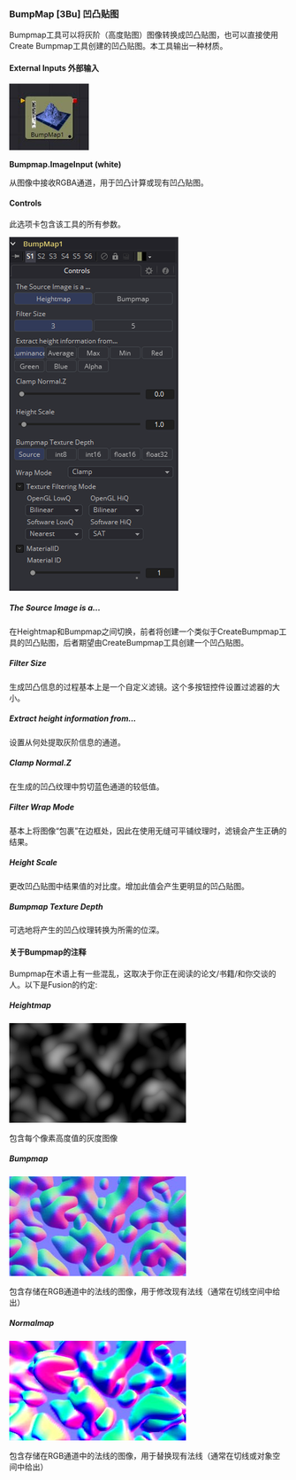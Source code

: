### BumpMap [3Bu] 凹凸贴图

Bumpmap工具可以将灰阶（高度贴图）图像转换成凹凸贴图，也可以直接使用Create Bumpmap工具创建的凹凸贴图。本工具输出一种材质。

#### External Inputs 外部输入

 ![3Bu_tile](images/3Bu_tile.jpg)

**Bumpmap.ImageInput (white)**

从图像中接收RGBA通道，用于凹凸计算或现有凹凸贴图。

#### Controls

此选项卡包含该工具的所有参数。

![3Bu_Controls](images/3Bu_Controls.png)

##### The Source Image is a...

在Heightmap和Bumpmap之间切换，前者将创建一个类似于CreateBumpmap工具的凹凸贴图，后者期望由CreateBumpmap工具创建一个凹凸贴图。

##### Filter Size

生成凹凸信息的过程基本上是一个自定义滤镜。这个多按钮控件设置过滤器的大小。

##### Extract height information from...

设置从何处提取灰阶信息的通道。

##### Clamp Normal.Z

在生成的凹凸纹理中剪切蓝色通道的较低值。

##### Filter Wrap Mode

基本上将图像“包裹”在边框处，因此在使用无缝可平铺纹理时，滤镜会产生正确的结果。

##### Height Scale

更改凹凸贴图中结果值的对比度。增加此值会产生更明显的凹凸贴图。

##### Bumpmap Texture Depth

可选地将产生的凹凸纹理转换为所需的位深。

#### 关于Bumpmap的注释

Bumpmap在术语上有一些混乱，这取决于你正在阅读的论文/书籍/和你交谈的人。以下是Fusion的约定:

##### Heightmap

![3Bu_Heightmap](images/3Bu_Heightmap.png)

包含每个像素高度值的灰度图像

##### Bumpmap

![3Bu_Bumpmap](images/3Bu_Bumpmap.jpg)

包含存储在RGB通道中的法线的图像，用于修改现有法线（通常在切线空间中给出）

##### Normalmap

![Normalmap](images/Normalmap.jpg)

包含存储在RGB通道中的法线的图像，用于替换现有法线（通常在切线或对象空间中给出）